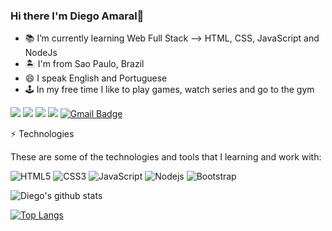 ### Hi there I'm Diego Amaral👋


<!--- 🔭 I’m currently working on ...-->
- 📚 I’m currently learning  Web Full Stack --> HTML, CSS, JavaScript and NodeJs
- 🏝  I'm from Sao Paulo, Brazil
- 😄 I speak English and Portuguese 
- 🕹 In my free time I like to play games, watch series and go to the gym
<!--- - 👯 I’m looking to collaborate on ...-->
<!--- - 🤔 I’m looking for help with ...-->
<!--- - 💬 Ask me about .... -->
<!--- - 📫 How to reach me: My E-mail: diegoferreiradoamaral@gmail.com-->
<!---😄 Pronouns: -->
<!---- ⚡ Fun fact: ...-->

[<img src="https://img.shields.io/badge/twitter-%231DA1F2.svg?&style=for-the-badge&logo=twitter&logoColor=white" />](https://twitter.com/diegoferreira86) [<img src="https://img.shields.io/badge/linkedin-%230077B5.svg?&style=for-the-badge&logo=linkedin&logoColor=white" />](https://www.linkedin.com/in/diegoferreira86/) [<img src = "https://img.shields.io/badge/instagram-%23E4405F.svg?&style=for-the-badge&logo=instagram&logoColor=white">](https://www.instagram.com/thediegoamaral/) [<img src = "https://img.shields.io/badge/facebook-%231877F2.svg?&style=for-the-badge&logo=facebook&logoColor=white">](https://www.facebook.com/diegoferreiratm)
[![Gmail Badge](https://img.shields.io/badge/-gmail-c14438?style=for-the-badge&logo=Gmail&logoColor=white&link=mailto:diegoferreiradoamaral@gmail.com)](mailto:diegoferreiradoamamaral@gmail.com)

⚡ Technologies

These are some of the technologies and tools that I learning and work with:

![HTML5](https://img.shields.io/badge/-HTML5-E34F26?style=flat-square&logo=html5&logoColor=white)
![CSS3](https://img.shields.io/badge/-CSS3-1572B6?style=flat-square&logo=css3)
![JavaScript](https://img.shields.io/badge/-JavaScript-black?style=flat-square&logo=javascript)
![Nodejs](https://img.shields.io/badge/-Nodejs-339933?style=flat-square&logo=Node.js&logoColor=white)
![Bootstrap](https://img.shields.io/badge/-Bootstrap-563D7C?style=flat-square&logo=bootstrap)


![Diego's github stats](https://github-readme-stats.vercel.app/api?username=diegorhcp89&show_icons=true&count_private=true&theme=dracula)
<br>


[![Top Langs](https://github-readme-stats.vercel.app/api/top-langs/?username=diegorhcp89&layout=compact&theme=dracula)](https://github.com/diegorhcp89/github-readme-stats)




<!---- ![Java](https://img.shields.io/badge/-Java-007396?style=flat-square&logo=java)
![Spring](https://img.shields.io/badge/-Spring-6DB33F?style=flat-square&logo=spring&logoColor=white)
![JavaScript](https://img.shields.io/badge/-JavaScript-black?style=flat-square&logo=javascript)
![Nodejs](https://img.shields.io/badge/-Nodejs-339933?style=flat-square&logo=Node.js&logoColor=white)
![HTML5](https://img.shields.io/badge/-HTML5-E34F26?style=flat-square&logo=html5&logoColor=white)
![CSS3](https://img.shields.io/badge/-CSS3-1572B6?style=flat-square&logo=css3)
![Sass](https://img.shields.io/badge/-Sass-CC6699?style=flat-square&logo=sass&logoColor=white)
![Bootstrap](https://img.shields.io/badge/-Bootstrap-563D7C?style=flat-square&logo=bootstrap)
![TypeScript](https://img.shields.io/badge/-TypeScript-007ACC?style=flat-square&logo=typescript)
![Angular](https://img.shields.io/badge/-Angular-DD0031?style=flat-square&logo=angular)
![Sencha](https://img.shields.io/badge/-Sencha-86BC40?style=flat-square&logo=sencha&logoColor=white)
![Ionic](https://img.shields.io/badge/-Ionic-3880FF?style=flat-square&logo=ionic&logoColor=white)
![NestJS](https://img.shields.io/badge/-NestJS-E0234E?style=flat-square&logo=nestjs&logoColor=white)
![Microsoft SQL Server](https://img.shields.io/badge/-SQL%20Server-CC2927?style=flat-square&logo=microsoft-sql-server&logoColor=white)
![MongoDB](https://img.shields.io/badge/-MongoDB-black?style=flat-square&logo=mongodb)
![MySQL](https://img.shields.io/badge/-MySQL-4479A1?style=flat-square&logo=mysql&logoColor=white)
![Docker](https://img.shields.io/badge/-Docker-2496ED?style=flat-square&logo=docker&logoColor=white)
![Microsoft Azure](https://img.shields.io/badge/Microsoft%20Azure-0089D6?style=flat-square&logo=microsoft-azure&logoColor=white)
![Google Cloud](https://img.shields.io/badge/Google%20Cloud-4285F4?style=flat-square&logo=google-cloud&logoColor=white)
![Firebase](https://img.shields.io/badge/Firebase-FFCA28?style=flat-square&logo=firebase&logoColor=white)
![Oracle Cloud](https://img.shields.io/badge/Oracle%20Cloud-F80000?style=flat-square&logo=oracle&logoColor=white)
![Git](https://img.shields.io/badge/-Git-black?style=flat-square&logo=git)
![GitHub](https://img.shields.io/badge/-GitHub-181717?style=flat-square&logo=github)
![BitBucket](https://img.shields.io/badge/-BitBucket-darkblue?style=flat-square&logo=bitbucket)
![JIRA](https://img.shields.io/badge/-JIRA-0052CC?style=flat-square&logo=jira)
![JFrog](https://img.shields.io/badge/-JFrog-41BF47?style=flat-square&logo=jfrog&logoColor=white)
![IntelliJ](https://img.shields.io/badge/-IntelliJ%20IDEA-black?style=flat-square&logo=intellij-idea&logoColor=white)
![Eclipse](https://img.shields.io/badge/-Eclipse-2C2255?style=flat-square&logo=eclipse&logoColor=white)
![VSCode](https://img.shields.io/badge/-VSCode-007ACC?style=flat-square&logo=visual-studio-code&logoColor=white)-->
